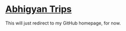 # [Abhigyan Trips](https://abhigyantrips.dev/)

This will just redirect to my GitHub homepage, for now.